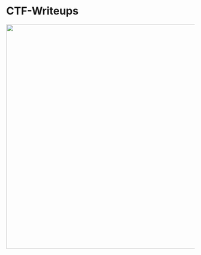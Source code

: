# CTF-Writeups
<img src="https://github.com/user-attachments/assets/05b57768-2d51-4040-96f7-26ebb7b2af46" width="600" class="center"/>
